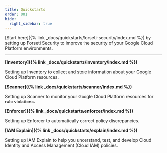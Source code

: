 ```yaml
---
title: Quickstarts 
order: 001
hide:
  right_sidebar: true
---
```

[Start here]({% link _docs/quickstarts/forseti-security/index.md %}) by
setting up Forseti Security to improve the security of your Google Cloud
Platform environments.

---

**[Inventory]({% link _docs/quickstarts/inventory/index.md %})**

Setting up Inventory to collect and store information about your Google Cloud
Platform resources.

**[Scanner]({% link _docs/quickstarts/scanner/index.md %})**

Setting up Scanner to monitor your Google Cloud Platform resources for rule
violations.

**[Enforcer]({% link _docs/quickstarts/enforcer/index.md %})**

Setting up Enforcer to automatically correct policy discrepancies.

**[IAM Explain]({% link _docs/quickstarts/explain/index.md %})**

Setting up IAM Explain to help you understand, test, and develop Cloud Identity
and Access Management (Cloud IAM) policies.

